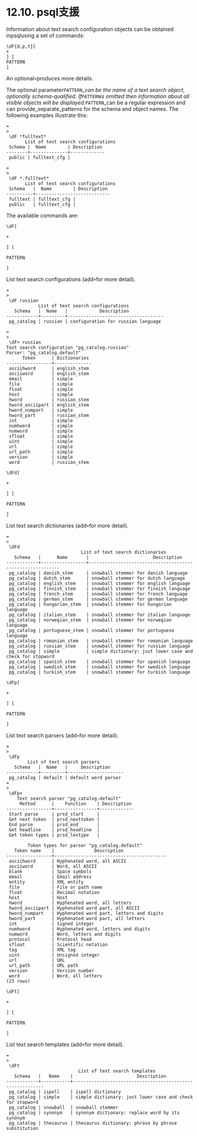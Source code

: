 # 12.10. psql支援

Information about text search configuration objects can be obtained inpsqlusing a set of commands:

```text
\dF{d,p,t}[
+
] [
PATTERN
]
```

An optional`+`produces more details.

The optional parameter`PATTERN`_\_can be the name of a text search object, optionally schema-qualified. If_`PATTERN`_is omitted then information about all visible objects will be displayed._`PATTERN`\_can be a regular expression and can provide\_separate\_patterns for the schema and object names. The following examples illustrate this:

```text
=
>
 \dF *fulltext*
       List of text search configurations
 Schema |  Name        | Description
--------+--------------+-------------
 public | fulltext_cfg |
```

```text
=
>
 \dF *.fulltext*
       List of text search configurations
 Schema   |  Name        | Description
----------+----------------------------
 fulltext | fulltext_cfg |
 public   | fulltext_cfg |
```

The available commands are:

`\dF[`

`+`

`] [`

`PATTERN`

`]`

List text search configurations \(add`+`for more detail\).

```text
=
>
 \dF russian
            List of text search configurations
   Schema   |  Name   |            Description             
------------+---------+------------------------------------
 pg_catalog | russian | configuration for russian language

=
>
 \dF+ russian
Text search configuration "pg_catalog.russian"
Parser: "pg_catalog.default"
      Token      | Dictionaries 
-----------------+--------------
 asciihword      | english_stem
 asciiword       | english_stem
 email           | simple
 file            | simple
 float           | simple
 host            | simple
 hword           | russian_stem
 hword_asciipart | english_stem
 hword_numpart   | simple
 hword_part      | russian_stem
 int             | simple
 numhword        | simple
 numword         | simple
 sfloat          | simple
 uint            | simple
 url             | simple
 url_path        | simple
 version         | simple
 word            | russian_stem
```

`\dFd[`

`+`

`] [`

`PATTERN`

`]`

List text search dictionaries \(add`+`for more detail\).

```text
=
>
 \dFd
                            List of text search dictionaries
   Schema   |      Name       |                        Description                        
------------+-----------------+-----------------------------------------------------------
 pg_catalog | danish_stem     | snowball stemmer for danish language
 pg_catalog | dutch_stem      | snowball stemmer for dutch language
 pg_catalog | english_stem    | snowball stemmer for english language
 pg_catalog | finnish_stem    | snowball stemmer for finnish language
 pg_catalog | french_stem     | snowball stemmer for french language
 pg_catalog | german_stem     | snowball stemmer for german language
 pg_catalog | hungarian_stem  | snowball stemmer for hungarian language
 pg_catalog | italian_stem    | snowball stemmer for italian language
 pg_catalog | norwegian_stem  | snowball stemmer for norwegian language
 pg_catalog | portuguese_stem | snowball stemmer for portuguese language
 pg_catalog | romanian_stem   | snowball stemmer for romanian language
 pg_catalog | russian_stem    | snowball stemmer for russian language
 pg_catalog | simple          | simple dictionary: just lower case and check for stopword
 pg_catalog | spanish_stem    | snowball stemmer for spanish language
 pg_catalog | swedish_stem    | snowball stemmer for swedish language
 pg_catalog | turkish_stem    | snowball stemmer for turkish language
```

`\dFp[`

`+`

`] [`

`PATTERN`

`]`

List text search parsers \(add`+`for more detail\).

```text
=
>
 \dFp
        List of text search parsers
   Schema   |  Name   |     Description     
------------+---------+---------------------
 pg_catalog | default | default word parser
=
>
 \dFp+
    Text search parser "pg_catalog.default"
     Method      |    Function    | Description 
-----------------+----------------+-------------
 Start parse     | prsd_start     | 
 Get next token  | prsd_nexttoken | 
 End parse       | prsd_end       | 
 Get headline    | prsd_headline  | 
 Get token types | prsd_lextype   | 

        Token types for parser "pg_catalog.default"
   Token name    |               Description                
-----------------+------------------------------------------
 asciihword      | Hyphenated word, all ASCII
 asciiword       | Word, all ASCII
 blank           | Space symbols
 email           | Email address
 entity          | XML entity
 file            | File or path name
 float           | Decimal notation
 host            | Host
 hword           | Hyphenated word, all letters
 hword_asciipart | Hyphenated word part, all ASCII
 hword_numpart   | Hyphenated word part, letters and digits
 hword_part      | Hyphenated word part, all letters
 int             | Signed integer
 numhword        | Hyphenated word, letters and digits
 numword         | Word, letters and digits
 protocol        | Protocol head
 sfloat          | Scientific notation
 tag             | XML tag
 uint            | Unsigned integer
 url             | URL
 url_path        | URL path
 version         | Version number
 word            | Word, all letters
(23 rows)
```

`\dFt[`

`+`

`] [`

`PATTERN`

`]`

List text search templates \(add`+`for more detail\).

```text
=
>
 \dFt
                           List of text search templates
   Schema   |   Name    |                        Description                        
------------+-----------+-----------------------------------------------------------
 pg_catalog | ispell    | ispell dictionary
 pg_catalog | simple    | simple dictionary: just lower case and check for stopword
 pg_catalog | snowball  | snowball stemmer
 pg_catalog | synonym   | synonym dictionary: replace word by its synonym
 pg_catalog | thesaurus | thesaurus dictionary: phrase by phrase substitution
```

